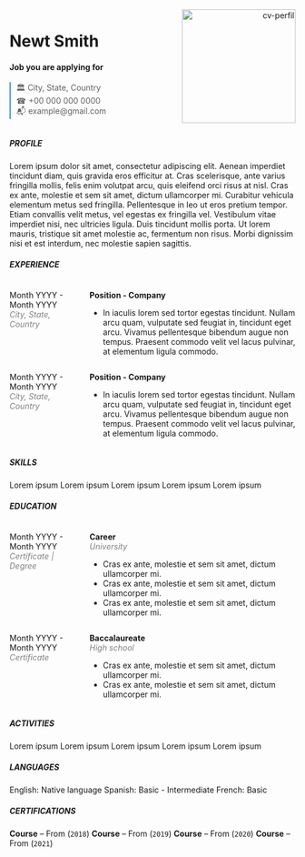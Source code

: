 <div style="display: flex;">
	<div style="flex: 3; padding-right: 10px;"> 
		<h1>Newt Smith </h1>
		<h4>Job you are applying for</h4>
		<blockquote style="margin: 0; padding-left: 10px; border-left: 2px solid #318CE7;">
		<p>🏛 City, State, Country<br>
		☎ +00  000  000 0000 <br>
		📬 example@gmail.com</p>
		</blockquote>
	</div>
	<div style="flex: 2; padding-left: 10px; text-align: right;">
		<img src="https://definicion.de/wp-content/uploads/2019/07/perfil-de-usuario.png" alt="cv-perfil" width="200" height="200">
	</div>
</div>

#####  PROFILE
Lorem ipsum dolor sit amet, consectetur adipiscing elit. Aenean imperdiet tincidunt diam, quis gravida eros efficitur at. Cras scelerisque, ante varius fringilla mollis, felis enim volutpat arcu, quis eleifend orci risus at nisl. Cras ex ante, molestie et sem sit amet, dictum ullamcorper mi. 
Curabitur vehicula elementum metus sed fringilla. Pellentesque in leo ut eros pretium tempor. Etiam convallis velit metus, vel egestas ex fringilla vel. Vestibulum vitae imperdiet nisi, nec ultricies ligula. Duis tincidunt mollis porta. Ut lorem mauris, tristique sit amet molestie ac, fermentum non risus. Morbi dignissim nisi et est interdum, nec molestie sapien sagittis.

##### EXPERIENCE
<div style="display: flex; pading: 0 0;">
	<div style="flex: 1; padding-right: 10px;"> 
		<p>Month YYYY - Month YYYY<br>
		<i style="color: gray;">City, State, Country</i>
		</p>
	</div>
	<div style="flex: 3; padding-left: 10px;">
		<p><b>Position - Company</b></p>
		<ul>
		<li>In iaculis lorem sed tortor egestas tincidunt. Nullam arcu quam, vulputate sed feugiat in, tincidunt eget arcu. Vivamus pellentesque bibendum augue non tempus. Praesent commodo velit vel lacus pulvinar, at elementum ligula commodo.</li>
		</ul>
	</div>
</div>
<div style="display: flex; padding: 0 0;">
	<div style="flex: 1; padding-right: 10px;"> 
		<p>Month YYYY - Month YYYY<br>
		<i style="color: gray;">City, State, Country</i>
		</p>
	</div>
	<div style="flex: 3; padding-left: 10px;">
		<p><b>Position - Company</b></p>
		<ul>
		<li>In iaculis lorem sed tortor egestas tincidunt. Nullam arcu quam, vulputate sed feugiat in, tincidunt eget arcu. Vivamus pellentesque bibendum augue non tempus. Praesent commodo velit vel lacus pulvinar, at elementum ligula commodo.</li>
		</ul>
	</div>
</div>

##### SKILLS
Lorem ipsum         Lorem ipsum         Lorem ipsum         Lorem ipsum         Lorem ipsum

##### EDUCATION
<div style="display: flex;">
	<div style="flex: 1; padding-right: 10px;"> 
		<p>Month YYYY - Month YYYY<br>
		<i style="color: gray;">Certificate | Degree</i>
		</p>
	</div>
	<div style="flex: 3; padding-left: 10px;">
		<p><b>Career</b><br>
		<i style="color: gray;">University</i>
		</p>
		<ul>
		<li>Cras ex ante, molestie et sem sit amet, dictum ullamcorper mi.</li>
		<li>Cras ex ante, molestie et sem sit amet, dictum ullamcorper mi.</li>
		<li>Cras ex ante, molestie et sem sit amet, dictum ullamcorper mi.</li>
		</ul>
	</div>
</div>
<div style="display: flex;">
	<div style="flex: 1; padding-right: 10px;"> 
		<p>Month YYYY - Month YYYY<br>
		<i style="color: gray;">Certificate</i>
		</p>
	</div>
	<div style="flex: 3; padding-left: 10px;">
		<p><b>Baccalaureate</b><br>
		<i style="color: gray;">High school</i>
		</p>
		<ul>
		<li>Cras ex ante, molestie et sem sit amet, dictum ullamcorper mi.</li>
		<li>Cras ex ante, molestie et sem sit amet, dictum ullamcorper mi.</li>
		</ul>
	</div>
</div>

##### ACTIVITIES
Lorem ipsum         Lorem ipsum         Lorem ipsum         Lorem ipsum         Lorem ipsum

##### LANGUAGES
English: Native language
Spanish: Basic - Intermediate
French: Basic

##### CERTIFICATIONS
**Course** – From  (`2018`)
**Course** – From (`2019`)
**Course** – From (`2020`)
**Course** – From (`2021`)
